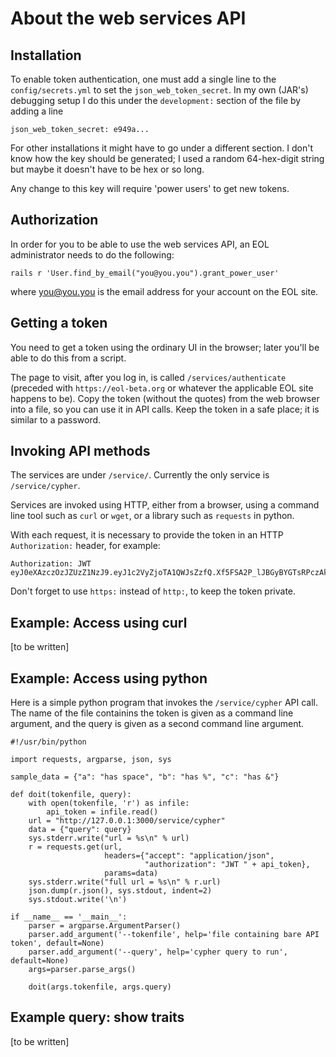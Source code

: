 # About the web services API

## Installation

To enable token authentication, one must add a single line to the
`config/secrets.yml` to set the `json_web_token_secret`.
In my own (JAR's) debugging setup I do this under the `development:`
section of the file by adding a line

    json_web_token_secret: e949a...

For other installations it might have to go under a different section.
I don't know how the key should be generated; I used a random
64-hex-digit string but maybe it doesn't have to be hex or so long.

Any change to this key will require 'power users' to get new tokens.

## Authorization

In order for you to be able to use the web services API, an EOL
administrator needs to do the following:

    rails r 'User.find_by_email("you@you.you").grant_power_user'

where you@you.you is the email address for your account on the EOL site.

## Getting a token

You need to get a token using the ordinary UI in the browser; later
you'll be able to do this from a script.  

The page to visit, after you log in, is called
`/services/authenticate` (preceded with `https://eol-beta.org` or
whatever the applicable EOL site happens to be).  Copy the token
(without the quotes) from the web browser into a file, so you can use
it in API calls.  Keep the token in a safe place; it is similar to a
password.

## Invoking API methods

The services are under `/service/`.  Currently the only service is `/service/cypher`.

Services are invoked using HTTP, either from a browser, using a
command line tool such as `curl` or `wget`, or a library such as
`requests` in python.

With each request, it is necessary to provide the token in an HTTP
`Authorization:` header, for example:

    Authorization: JWT eyJ0eXAzczOzJZUzZ1NzJ9.eyJ1c2VyZjoTA1QWJsZzfQ.Xf5FSA2P_lJBGyBYGTsRPczAkg

Don't forget to use `https:` instead of `http:`, to keep the token private.

## Example: Access using curl

[to be written]

## Example: Access using python

Here is a simple python program that invokes the `/service/cypher` API
call.  The name of the file containins the token is given as a command
line argument, and the query is given as a second command line
argument.

```
#!/usr/bin/python

import requests, argparse, json, sys

sample_data = {"a": "has space", "b": "has %", "c": "has &"}

def doit(tokenfile, query):
    with open(tokenfile, 'r') as infile:
        api_token = infile.read()
    url = "http://127.0.0.1:3000/service/cypher"
    data = {"query": query}
    sys.stderr.write("url = %s\n" % url)
    r = requests.get(url,
                     headers={"accept": "application/json",
                              "authorization": "JWT " + api_token},
                     params=data)
    sys.stderr.write("full url = %s\n" % r.url)
    json.dump(r.json(), sys.stdout, indent=2)
    sys.stdout.write('\n')

if __name__ == '__main__':
    parser = argparse.ArgumentParser()
    parser.add_argument('--tokenfile', help='file containing bare API token', default=None)
    parser.add_argument('--query', help='cypher query to run', default=None)
    args=parser.parse_args()

    doit(args.tokenfile, args.query)
```

## Example query: show traits

[to be written]